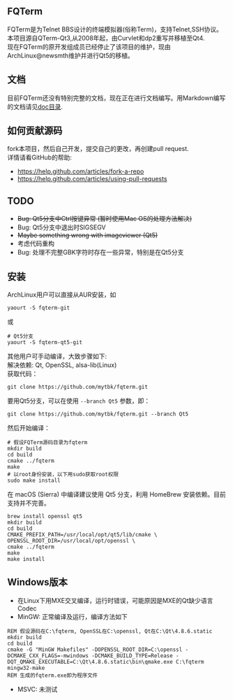 ## FQTerm
FQTerm是为Telnet BBS设计的终端模拟器(俗称Term)，支持Telnet,SSH协议。    
本项目源自QTerm-Qt3,从2008年起，由Curvlet和dp2重写并移植至Qt4.    
现在FQTerm的原开发组成员已经停止了该项目的维护，现由ArchLinux@newsmth维护并进行Qt5的移植。    

## 文档
目前FQTerm还没有特别完整的文档，现在正在进行文档编写。用Markdown编写的文档请见[doc目录](doc/).

## 如何贡献源码
fork本项目，然后自己开发，提交自己的更改，再创建pull request.    
详情请看GitHub的帮助:
- https://help.github.com/articles/fork-a-repo
- https://help.github.com/articles/using-pull-requests

## TODO
- ~~Bug: Qt5分支中Ctrl按键异常 (暂时使用Mac OS的处理方法解决)~~
- Bug: Qt5分支中退出时SIGSEGV
- ~~Maybe something wrong with imageviewer (Qt5)~~
- 考虑代码重构
- Bug: 处理不完整GBK字符时存在一些异常，特别是在Qt5分支

## 安装
ArchLinux用户可以直接从AUR安装，如
```
yaourt -S fqterm-git
```
或
```
# Qt5分支
yaourt -S fqterm-qt5-git
```

其他用户可手动编译，大致步骤如下:    
解决依赖: Qt, OpenSSL, alsa-lib(Linux)    
获取代码：      
```
git clone https://github.com/mytbk/fqterm.git
```
要用Qt5分支，可以在使用 ```--branch Qt5``` 参数，即：
```
git clone https://github.com/mytbk/fqterm.git --branch Qt5
```
然后开始编译：      

```
# 假设FQTerm源码目录为fqterm
mkdir build
cd build
cmake ../fqterm
make
# 以root身份安装，以下用sudo获取root权限
sudo make install
```

在 macOS (Sierra) 中编译建议使用 Qt5 分支，利用 HomeBrew 安装依赖。目前支持并不完善。
```shell
brew install openssl qt5
mkdir build
cd build
CMAKE_PREFIX_PATH=/usr/local/opt/qt5/lib/cmake \
OPENSSL_ROOT_DIR=/usr/local/opt/openssl \
cmake ../fqterm
make
make install
```

## Windows版本
- 在Linux下用MXE交叉编译，运行时错误，可能原因是MXE的Qt缺少语言Codec
- MinGW: 正常编译及运行，编译方法如下  
```
REM 假设源码在C:\fqterm, OpenSSL在C:\openssl, Qt在C:\Qt\4.8.6.static
mkdir build
cd build
cmake -G "MinGW Makefiles" -DOPENSSL_ROOT_DIR=C:\openssl -DCMAKE_CXX_FLAGS=-mwindows -DCMAKE_BUILD_TYPE=Release -DQT_QMAKE_EXECUTABLE=C:\Qt\4.8.6.static\bin\qmake.exe C:\fqterm
mingw32-make
REM 生成的fqterm.exe即为程序文件
```
- MSVC: 未测试
